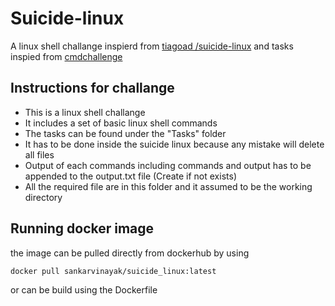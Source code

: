 # Suicide-linux
A linux shell challange inspierd from 
[tiagoad /suicide-linux](https://github.com/tiagoad/suicide-linux) 
and tasks inspied from [cmdchallenge](https://cmdchallenge.com) 

## Instructions for challange
* This is a linux shell challange
* It includes a set of basic linux shell commands 
* The tasks can be found under the "Tasks" folder
* It has to be done inside the suicide linux because any mistake will delete all files
* Output of each commands including commands and output has to be appended to the output.txt file (Create if not exists)
* All the required file are in this folder and it assumed to be the working directory

## Running docker image
the image can be pulled directly from dockerhub by using
```
docker pull sankarvinayak/suicide_linux:latest
```
or can be build using the Dockerfile
